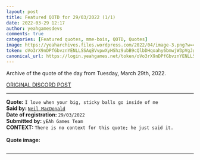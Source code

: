 ```yaml
---
layout: post
title: Featured QOTD for 29/03/2022 (1/1)
date: 2022-03-29 12:17
author: yeahgamesdevs
comments: true
categories: [Featured quotes, mme-bois, QOTD, Quotes]
image: https://yeaharchives.files.wordpress.com/2022/04/image-3.png?w=458
token: oVo3rX9nDPfGbvznYENLLSSAqBVvpwXyHShz9ubB9cQlbDHqoahy6bmwjW3pVgJg1d0ZMlAnzap2YuMtIIb26KPVXkwUWlKwycL91wTxBscpvR0Xy7HS9BVmVtX0IDnUmQEg4jG1Ot37
canonical_url: https://login.yeahgames.net/token/oVo3rX9nDPfGbvznYENLLSSAqBVvpwXyHShz9ubB9cQlbDHqoahy6bmwjW3pVgJg1d0ZMlAnzap2YuMtIIb26KPVXkwUWlKwycL91wTxBscpvR0Xy7HS9BVmVtX0IDnUmQEg4jG1Ot37
---
```

<!-- wp:paragraph -->
<p>Archive of the quote of the day from Tuesday, March 29th, 2022. </p>
<!-- /wp:paragraph -->

<!-- wp:buttons {"layout":{"type":"flex","justifyContent":"left"}} -->
<div class="wp-block-buttons"><!-- wp:button {"textColor":"vivid-cyan-blue","align":"center","style":{"border":{"radius":"18px"}},"className":"is-style-fill"} -->
<div class="wp-block-button aligncenter is-style-fill"><a class="wp-block-button__link has-vivid-cyan-blue-color has-text-color wp-element-button" href="https://discord.com/channels/887052880782176266/958100064079839303/958458429213642802" style="border-radius:18px;">ORIGINAL DISCORD POST</a></div>
<!-- /wp:button --></div>
<!-- /wp:buttons -->

<!-- wp:separator {"align":"center","className":"is-style-wide"} -->
<hr class="wp-block-separator aligncenter has-alpha-channel-opacity is-style-wide" />
<!-- /wp:separator -->

<!-- wp:paragraph -->
<p><strong>Quote:</strong> <code>I love when your big, sticky balls go inside of me</code><br><strong>Said by: </strong><a href="https://yeaharchives.wordpress.com/2022/04/01/valerie-bois/"><code>Neil MacDonald</code></a><br><strong>Date of registration: </strong><code>29/03/2022</code> <br><strong>Submitted by: </strong><code>yEAh Games Team</code><br><strong>CONTEXT:</strong> <code>There is no context for this quote; he just said it.</code><br><br><strong>Quote image:</strong></p>
<!-- /wp:paragraph -->

<!-- wp:image {"id":86,"sizeSlug":"large","linkDestination":"none"} -->
<figure class="wp-block-image size-large"><img src="https://yeaharchives.files.wordpress.com/2022/04/image-3.png?w=458" alt="" class="wp-image-86" /></figure>
<!-- /wp:image -->

<!-- wp:separator {"className":"is-style-wide"} -->
<hr class="wp-block-separator has-alpha-channel-opacity is-style-wide" />
<!-- /wp:separator -->
